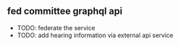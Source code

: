 ## fed committee graphql api

-   TODO: federate the service
-   TODO: add hearing information via external api service
